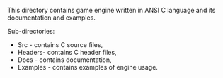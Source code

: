 
This directory contains game engine written in ANSI C language and its documentation and examples.

 Sub-directories:
 - Src - contains C source files,
 - Headers- contains C header files,
 - Docs - contains documentation,
 - Examples - contains examples of engine usage.
 